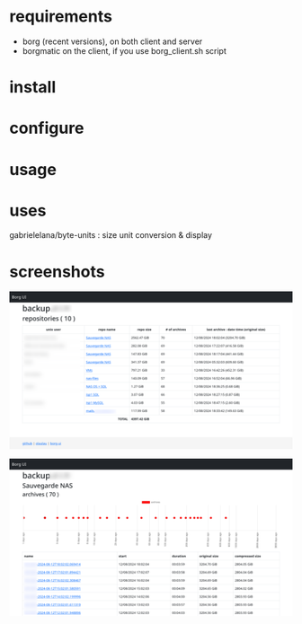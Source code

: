 # requirements
- borg (recent versions), on both client and server
- borgmatic on the client, if you use borg_client.sh script

# install


# configure


# usage


# uses
gabrielelana/byte-units : size unit conversion & display

# screenshots
![repositories](doc/repositories.png)

![archives](doc/archives.png)

